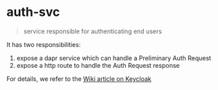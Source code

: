 # auth-svc

> service responsible for authenticating end users

It has two responsibilities:

1. expose a dapr service which can handle a Preliminary Auth Request
2. expose a http route to handle the Auth Request response

For details, we refer to the [Wiki article on Keycloak](https://wiki.helpwave.de/doc/keycloak-jedzCcERwF)
